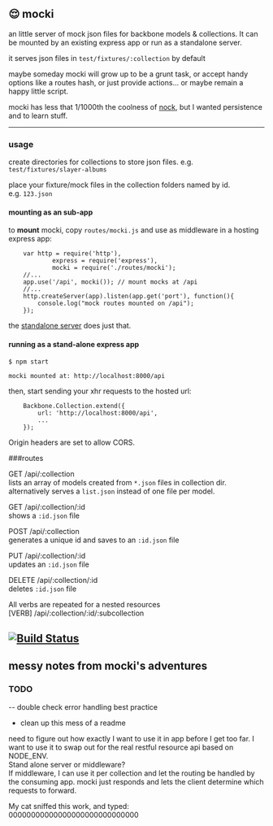 ## 😌  mocki

an little server of mock json files for backbone models & collections. 
It can be mounted by an existing express app or run as a standalone server.

it serves json files in `test/fixtures/:collection` by default

maybe someday mocki will grow up to be a grunt task, or accept handy options like a routes hash, or just provide actions...  or maybe remain a happy little script. 

mocki has less that 1/1000th the coolness of [nock](https://github.com/flatiron/nock), but I wanted persistence and to learn stuff. 

---------------

### usage

create directories for collections to store json files. 
e.g. `test/fixtures/slayer-albums`

place your fixture/mock files in the collection folders named by id.  
e.g. `123.json`

#### mounting as an sub-app

to **mount** mocki, copy `routes/mocki.js` and use as middleware in a hosting express app:

		var http = require('http'),
				express = require('express'),
				mocki = require('./routes/mocki');
		//...
		app.use('/api', mocki()); // mount mocks at /api
		//...
		http.createServer(app).listen(app.get('port'), function(){
			console.log("mock routes mounted on /api");
		});

the [standalone server](app.js) does just that.

#### running as a stand-alone express app

`$ npm start`  

	mocki mounted at: http://localhost:8000/api

then, start sending your xhr requests to the hosted url:

		Backbone.Collection.extend({
			url: 'http://localhost:8000/api',
			...
		});

Origin headers are set to allow CORS.

###routes

GET /api/:collection  
lists an array of models created from `*.json` files in collection dir.  
alternatively serves a `list.json` instead of one file per model.

GET /api/:collection/:id  
shows a `:id.json` file

POST /api/:collection  
generates a unique id and saves to an `:id.json` file

PUT /api/:collection/:id  
updates an `:id.json` file
	
DELETE /api/:collection/:id  
deletes `:id.json` file

All verbs are repeated for a nested resources  
[VERB] /api/:collection/:id/:subcollection  

[![Build Status](https://travis-ci.org/twalker/mocki.png)](https://travis-ci.org/twalker/mocki)
-----------------

## messy notes from mocki's adventures


### TODO

-- double check error handling best practice
- clean up this mess of a readme

need to figure out how exactly I want to use it in app before I get too far. 
I want to use it to swap out for the real restful resource api based on NODE_ENV.  
Stand alone server or middleware?  
If middleware, I can use it per collection and let the routing be handled by the consuming app. mocki just responds and lets the client determine which requests to forward.

My cat sniffed this work, and typed:  
00000000000000000000000000000

